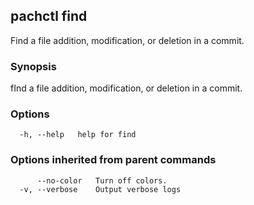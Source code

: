 ## pachctl find

Find a file addition, modification, or deletion in a commit.

### Synopsis

fInd a file addition, modification, or deletion in a commit.

### Options

```
  -h, --help   help for find
```

### Options inherited from parent commands

```
      --no-color   Turn off colors.
  -v, --verbose    Output verbose logs
```

